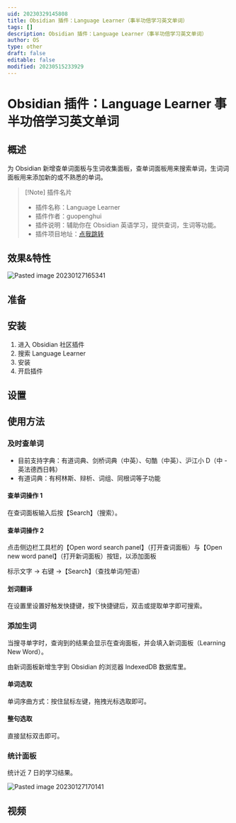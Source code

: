 ```yaml
---
uid: 20230329145808
title: Obsidian 插件：Language Learner（事半功倍学习英文单词）
tags: []
description: Obsidian 插件：Language Learner（事半功倍学习英文单词）
author: OS
type: other
draft: false
editable: false
modified: 20230515233929
---
```


# Obsidian 插件：Language Learner 事半功倍学习英文单词

## 概述

为 Obsidian 新增查单词面板与生词收集面板，查单词面板用来搜索单词，生词词面板用来添加新的或不熟悉的单词。

> [!Note] 插件名片
> - 插件名称：Language Learner
> - 插件作者：guopenghui
> - 插件说明：辅助你在 Obsidian 英语学习，提供查词，生词等功能。
> - 插件项目地址：[点我跳转](https://github.com/guopenghui/obsidian-language-learner)

## 效果&特性

![Pasted image 20230127165341](https://cdn.pkmer.cn/images/b50801650322a416bb4ef9b9acfc5681_MD5.png!pkmer)

## 准备

## 安装

1. 进入 Obsidian 社区插件
2. 搜索 Language Learner
3. 安装
4. 开启插件

## 设置

## 使用方法

### 及时查单词

- 目前支持字典：有道词典、剑桥词典（中英）、句酷（中英）、沪江小 D（中 - 英法德西日韩）
- 有道词典：有柯林斯、辩析、词组、同根词等子功能

#### 查单词操作 1

在查词面板输入后按【Search】（搜索）。

#### 查单词操作 2

点击侧边栏工具栏的【Open word search panel】（打开查词面板）与【Open new word panel】（打开新词面板）按钮，以添加面板

标示文字 → 右键 →【Search】（查找单词/短语）

#### 划词翻译

在设置里设置好触发快捷键，按下快捷键后，双击或提取单字即可搜索。

### 添加生词

当搜寻单字时，查询到的结果会显示在查询面板，并会填入新词面板（Learning New Word）。

由新词面板新增生字到 Obsidian 的浏览器 IndexedDB 数据库里。

#### 单词选取

单词序曲方式：按住鼠标左键，拖拽光标选取即可。

#### 整句选取

直接鼠标双击即可。

### 统计面板

统计近 7 日的学习结果。

![Pasted image 20230127170141](https://cdn.pkmer.cn/images/abc76970241b39177e0cca101046d36d_MD5.png!pkmer)

## 视频